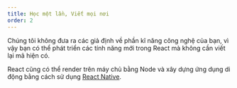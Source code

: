 ```yaml
---
title: Học một lần, Viết mọi nơi
order: 2
---
```


Chúng tôi không đưa ra các giả định về phần kĩ năng công nghệ của bạn, vì vậy bạn có thể phát triển các tính năng mới trong React mà không cần viết lại mã hiện có.

React cũng có thể render trên máy chủ bằng Node và xây dựng ứng dụng di động bằng cách sử dụng [React Native](https://facebook.github.io/react-native/).